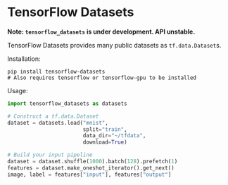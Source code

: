 # TensorFlow Datasets

**Note: `tensorflow_datasets` is under development. API unstable.**

TensorFlow Datasets provides many public datasets as `tf.data.Dataset`s.

Installation:

```
pip install tensorflow-datasets
# Also requires tensorflow or tensorflow-gpu to be installed
```

Usage:

```python
import tensorflow_datasets as datasets

# Construct a tf.data.Dataset
dataset = datasets.load("mnist",
                        split="train",
                        data_dir="~/tfdata",
                        download=True)

# Build your input pipeline
dataset = dataset.shuffle(1000).batch(128).prefetch(1)
features = dataset.make_oneshot_iterator().get_next()
image, label = features["input"], features["output"]
```
